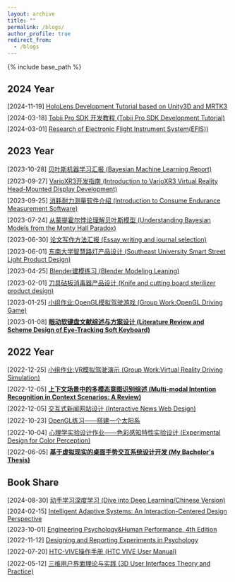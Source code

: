 ```yaml
---
layout: archive
title: ""
permalink: /blogs/
author_profile: true
redirect_from:
  - /blogs
---
```


{% include base_path %}
<style>
p {
    margin-top: 0em;
    margin-bottom: 0.5em; /* 调整为你认为合适的值 */
}
</style>

## 2024 Year
[2024-11-19] [HoloLens Development Tutorial based on Unity3D and MRTK3](https://docs.google.com/document/d/1EufCl7JMoUnQRbj9GY8CopBDM12l-Dq-xQmAKHs6j1E/edit?usp=sharing)

[2024-03-18] [Tobii Pro SDK 开发教程 (Tobii Pro SDK Development Tutorial)](https://docs.google.com/presentation/d/1Wr5w-5GRo-_frGUTH2YHprniDYChZOYp/edit?usp=sharing&ouid=100297279513463186179&rtpof=true&sd=true)

[2024-03-01] [Research of Electronic Flight Instrument System(EFIS))](../files/2024-03-01.pdf)

## 2023 Year
[2023-10-28] [贝叶斯机器学习汇报 (Bayesian Machine Learning Report)](../files/2023-10-28.pdf)

[2023-09-27] [VarjoXR3开发指南 (Introduction to VarjoXR3 Virtual Reality Head-Mounted Display Development)](../files/2023-09-27.pdf)

[2023-09-25] [消耗耐力测量软件介绍 (Introduction to Consume Endurance Measurement Software)](../files/2023-09-25.pdf)

[2023-07-24] [从蒙提霍尔悖论理解贝叶斯模型 (Understanding Bayesian Models from the Monty Hall Paradox)](../files/2023-07-24.pdf)

[2023-06-30] [论文写作方法汇报 (Essay writing and journal selection)](../files/2023-06-30.pdf)

[2023-06-01] [东南大学智慧路灯产品设计 (Southeast University Smart Street Light Product Design)](../files/2023-06-01.pdf)

[2023-04-25] [Blender建模练习 (Blender Modeling Leaning)](../files/2023-04-25.pdf)

[2023-02-01] [刀具砧板消毒器产品设计 (Knife and cutting board sterilizer product design)](../files/2023-02-01.pdf)

[2023-01-25] [小组作业:OpenGL模拟驾驶游戏 (Group Work:OpenGL Driving Game)](https://drive.google.com/file/d/1aEtHaxnJk7JKSTUshmjkV-_qFU953CHT/view?usp=sharing)

[2023-01-08] [**眼动软键盘文献综述与方案设计 (Literature Review and Scheme Design of Eye-Tracking Soft Keyboard)**](../files/2023-01-08.pdf)

## 2022 Year
[2022-12-25] [小组作业:VR模拟驾驶演示 (Group Work:Virtual Reality Driving Simulation)](https://drive.google.com/file/d/1ryOruc_uhJQt2VQCcmnYGUfgfW_n1RMJ/view?usp=sharing)

[2022-12-05] [**上下文场景中的多模态意图识别综述 (Multi-modal Intention Recognition in Context Scenarios: A Review)**](../files/2022-12-05.pdf)

[2022-12-05] [交互式新闻网站设计 (Interactive News Web Design)](https://www.figma.com/proto/R6ywW5fDKnnSzXuMfLK8Gd/News-Web-Design-Work---220426-ZRS?page-id=182%3A1749&node-id=258-6048&node-type=CANVAS&viewport=753%2C631%2C0.07&t=jkobKEmXIqYnPRmg-1&scaling=scale-down&content-scaling=fixed&starting-point-node-id=182%3A19724)

[2022-10-23] [OpenGL练习——搭建一个太阳系](/blogs/2022/10/LearningOpenGL/)

[2022-10-04] [心理学实验设计作业——色彩感知特性实验设计 (Experimental Design for Color Perception)](../files/2022-10-04.pdf)

[2022-06-05] [**基于虚拟现实的桌面手势交互系统设计开发 (My Bachelor's Thesis)**](../files/2022-06-05.pdf)


## Book Share
[2024-08-30] [动手学习深度学习 (Dive into Deep Learning/Chinese Version)](https://zh-v2.d2l.ai/d2l-zh.pdf)

[2024-02-15] [Intelligent Adaptive Systems: An Interaction-Centered Design Perspective](https://www.taylorfrancis.com/books/mono/10.1201/b17742/intelligent-adaptive-systems-simon-banbury-catherine-burns-ming-hou)

[2023-10-01] [Engineering Psychology&Human Performance, 4th Edition](https://www.taylorfrancis.com/books/mono/10.4324/9781003177616/engineering-psychology-human-performance-christopher-wickens-justin-hollands-simon-banbury-william-helton)

[2022-11-12] [Designing and Reporting Experiments in Psychology](https://books.google.com.sg/books?id=DthEBgAAQBAJ&printsec=copyright&redir_esc=y#v=onepage&q&f=false)

[2022-07-20] [HTC-VIVE操作手册 (HTC VIVE User Manual)](https://drive.google.com/file/d/1DpwvJlzLS8EVWLci5qeWcwg_-hDVa0tJ/view?usp=sharing)

[2022-05-12] [三维用户界面理论与实践 (3D User Interfaces Theory and Practice)](https://ptgmedia.pearsoncmg.com/images/9780201758672/samplepages/0201758679.pdf)

